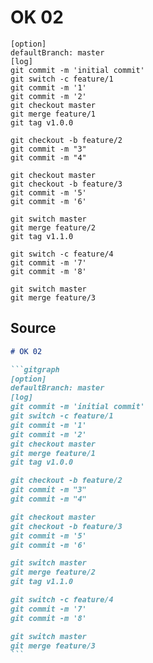# OK 02

```gitgraph
[option]
defaultBranch: master
[log]
git commit -m 'initial commit'
git switch -c feature/1
git commit -m '1'
git commit -m '2'
git checkout master
git merge feature/1
git tag v1.0.0

git checkout -b feature/2
git commit -m "3"
git commit -m "4"

git checkout master
git checkout -b feature/3
git commit -m '5'
git commit -m '6'

git switch master
git merge feature/2
git tag v1.1.0

git switch -c feature/4
git commit -m '7'
git commit -m '8'

git switch master
git merge feature/3
```


## Source

````md
# OK 02

```gitgraph
[option]
defaultBranch: master
[log]
git commit -m 'initial commit'
git switch -c feature/1
git commit -m '1'
git commit -m '2'
git checkout master
git merge feature/1
git tag v1.0.0

git checkout -b feature/2
git commit -m "3"
git commit -m "4"

git checkout master
git checkout -b feature/3
git commit -m '5'
git commit -m '6'

git switch master
git merge feature/2
git tag v1.1.0

git switch -c feature/4
git commit -m '7'
git commit -m '8'

git switch master
git merge feature/3
```
````
